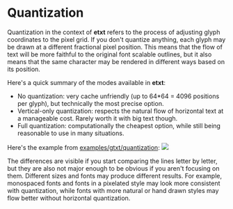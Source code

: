# Quantization
Quantization in the context of **etxt** refers to the process of adjusting glyph coordinates to the pixel grid. If you don't quantize anything, each glyph may be drawn at a different fractional pixel position. This means that the flow of text will be more faithful to the original font scalable outlines, but it also means that the same character may be rendered in different ways based on its position.

Here's a quick summary of the modes available in **etxt**:
- No quantization: very cache unfriendly (up to 64*64 = 4096 positions per glyph), but technically the most precise option.
- Vertical-only quantization: respects the natural flow of horizontal text at a manageable cost. Rarely worth it with big text though.
- Full quantization: computationally the cheapest option, while still being reasonable to use in many situations.

Here's the example from [examples/gtxt/quantization](https://github.com/tinne26/etxt/examples/gtxt/quantization):
![](https://github.com/tinne26/etxt/docs/img/etxt_quantization.png)

The differences are visible if you start comparing the lines letter by letter, but they are also not major enough to be obvious if you aren't focusing on them. Different sizes and fonts may produce different results. For example, monospaced fonts and fonts in a pixelated style may look more consistent with quantization, while fonts with more natural or hand drawn styles may flow better without horizontal quantization.
